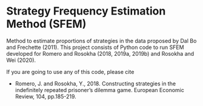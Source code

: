 # Strategy Frequency Estimation Method (SFEM)

Method to estimate proportions of strategies in the data proposed by Dal Bo and Frechette (2011). This project consists of Python code to run SFEM developed for Romero and Rosokha (2018, 2019a, 2019b) and Rosokha and Wei (2020).

If you are going to use any of this code, please cite
- Romero, J. and Rosokha, Y., 2018. Constructing strategies in the indefinitely repeated prisoner’s dilemma game. European Economic Review, 104, pp.185-219.

